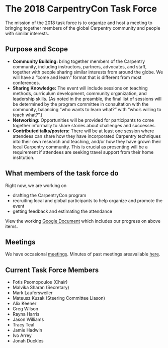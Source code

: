 # The 2018 CarpentryCon Task Force
The mission of the 2018 task force is to organize and host a meeting to bringing together members of the global Carpentry community and people with similar interests.

## Purpose and Scope
- **Community Building:** bring together members of the Carpentry community, including instructors, partners, advocates, and staff, together with people sharing similar interests from around the globe. We will have a “come and learn” format that is different from most conferences.
- **Sharing Knowledge:** The event will include sessions on teaching methods, curriculum development, community organization, and leadership skills. (As noted in the preamble, the final list of sessions will be determined by the program committee in consultation with the community, balancing “who wants to learn what?” with “who’s willing to teach what?”.)
- **Networking:** Opportunities will be provided for participants to come together informally to share stories about challenges and successes.
- **Contributed talks/posters:** There will be at least one session where attendees can share how they have incorporated Carpentry techniques into their own research and teaching, and/or how they have grown their local Carpentry community. This is crucial as presenting will be a requirement if attendees are seeking travel support from their home institution.

## What members of the task force do
Right now, we are working on
- drafting the CarpentryCon program
- recruiting local and global participants to help organize and promote the event
- getting feedback and estimating the attendance

View the working [Google Document][google-doc] which includes our progress on above items.

## Meetings
We have occasional [meetings][].  Minutes of past meetings areavailable [here](minutes).

## Current Task Force Members
* Fotis Psomopoulos (Chair)
* Malvika Sharan (Secretary)
* Mark Laufersweiler
* Mateusz Kuzak (Steering Committee Liason)
* Alix Keener 
* Greg Wilson 
* Rayna Harris 
* Jason Williams
* Tracy Teal
* Jamie Hadwin 
* Ivo Arrey 
* Jonah Duckles

[google-doc]: https://drive.google.com/drive/folders/0B2Mb22lbj2tjMFBiVE5oQ3ctZHc
[meetings]: http://pad.software-carpentry.org/2018carpentrycontaskforce
[minutes]: https://github.com/swcarpentry/board/tree/master/TaskForces/2018-CarpentryCon/minutes

